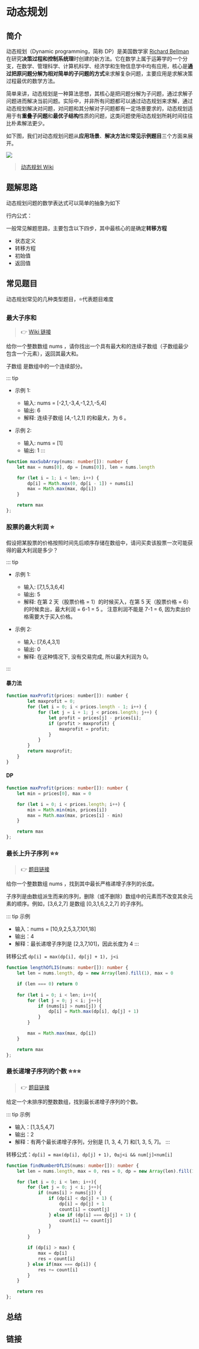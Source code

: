 # 动态规划

## 简介
动态规划（Dynamic programming，简称 DP）是美国数学家 [Richard Bellman](https://zh.wikipedia.org/wiki/%E7%90%86%E6%9F%A5%E5%BE%B7%C2%B7%E8%B2%9D%E7%88%BE%E6%9B%BC)在研究**决策过程和控制系统理**时创建的新方法。它在数学上属于运筹学的一个分支，在数学、管理科学、计算机科学、经济学和生物信息学中均有应用，核心是**通过把原问题分解为相对简单的子问题的方式**来求解复杂问题，主要应用是求解决策过程最优的数学方法。

简单来讲，动态规划是一种算法思想，其核心是把问题分解为子问题，通过求解子问题进而解决当前问题。实际中，并非所有问题都可以通过动态规划来求解，通过动态规划解决对问题，对问题和其分解对子问题都有一定场景要求的，动态规划适用于有**重叠子问题**和**最优子结构**性质的问题，这类问题使用动态规划所耗时间往往比朴素解法更少。

如下图，我们对动态规划问题从**应用场景**、**解决方法**和**常见示例题目**三个方面来展开。

![](./dp.png)

> [动态规划 Wiki](https://zh.wikipedia.org/wiki/%E5%8A%A8%E6%80%81%E8%A7%84%E5%88%92)

## 题解思路
动态规划问题的数学表达式可以简单的抽象为如下

行内公式：

一般常见解题思路，主要包含以下四步，其中最核心的是确定**转移方程**
- 状态定义
- 转移方程
- 初始值
- 返回值

## 常见题目
动态规划常见的几种类型题目，⭐代表题目难度

### 最大子序和
> :point_right: 
[Wiki 链接](https://leetcode-cn.com/problems/maximum-subarray/)

给你一个整数数组 nums ，请你找出一个具有最大和的连续子数组（子数组最少包含一个元素），返回其最大和。

子数组 是数组中的一个连续部分。

::: tip 
- 示例 1:
  - 输入: nums = [-2,1,-3,4,-1,2,1,-5,4]
  - 输出: 6
  - 解释: 连续子数组 [4,-1,2,1] 的和最大，为 6 。
    
- 示例 2:
  - 输入: nums = [1]
  - 输出: 1
:::

```ts
function maxSubArray(nums: number[]): number {
    let max = nums[0], dp = [nums[0]], len = nums.length

    for (let i = 1; i < len; i++) {
        dp[i] = Math.max(0, dp[i - 1]) + nums[i]
        max = Math.max(max, dp[i])
    }

    return max
};
```

### 股票的最大利润 ⭐
假设把某股票的价格按照时间先后顺序存储在数组中，请问买卖该股票一次可能获得的最大利润是多少？

::: tip 
- 示例 1:
  - 输入: [7,1,5,3,6,4]
  - 输出: 5
  - 解释: 在第 2 天（股票价格 = 1）的时候买入，在第 5 天（股票价格 = 6）的时候卖出，最大利润 = 6-1 = 5 。
    注意利润不能是 7-1 = 6, 因为卖出价格需要大于买入价格。
    
- 示例 2:
  - 输入: [7,6,4,3,1]
  - 输出: 0
  - 解释: 在这种情况下, 没有交易完成, 所以最大利润为 0。

:::

#### 暴力法
```js 
function maxProfit(prices: number[]): number {
        let maxprofit = 0;
        for (let i = 0; i < prices.length - 1; i++) {
            for (let j = i + 1; j < prices.length; j++) {
                let profit = prices[j] - prices[i];
                if (profit > maxprofit) {
                    maxprofit = profit;
                }
            }
        }
        return maxprofit;
    }
}
```

#### DP 

```ts
function maxProfit(prices: number[]): number {
    let min = prices[0], max = 0

    for (let i = 0; i < prices.length; i++) {
        min = Math.min(min, prices[i])
        max = Math.max(max, prices[i] - min)
    }

    return max
};
```

### 最长上升子序列 ⭐⭐
> :point_right: 
[题目链接](https://leetcode-cn.com/problems/longest-increasing-subsequence/)

给你一个整数数组 nums ，找到其中最长严格递增子序列的长度。

子序列是由数组派生而来的序列，删除（或不删除）数组中的元素而不改变其余元素的顺序。例如，[3,6,2,7] 是数组 [0,3,1,6,2,2,7] 的子序列。

::: tip 示例

- 输入：nums = [10,9,2,5,3,7,101,18]
- 输出：4
- 解释：最长递增子序列是 [2,3,7,101]，因此长度为 4
:::

转移公式 `dp[i] = max(dp[i], dp[j] + 1), j<i`

```ts
function lengthOfLIS(nums: number[]): number {
    let len = nums.length, dp = new Array(len).fill(1), max = 0

    if (len === 0) return 0
    
    for (let i = 0; i < len; i++){
        for (let j = 0; j < i; j++){
            if (nums[i] > nums[j]) {
                dp[i] = Math.max(dp[i], dp[j] + 1)
            }
        }

        max = Math.max(max, dp[i])
    }

    return max
};
```


### 最长递增子序列的个数 ⭐⭐⭐
> :point_right: 
[题目链接](https://leetcode-cn.com/problems/number-of-longest-increasing-subsequence/)

给定一个未排序的整数数组，找到最长递增子序列的个数。

::: tip 示例

- 输入：[1,3,5,4,7]
- 输出：2
- 解释：有两个最长递增子序列，分别是 [1, 3, 4, 7] 和[1, 3, 5, 7]。
:::

转移公式：`dp[i] = max(dp[i], dp[j] + 1), 0≤j<i && num[j]<num[i]`

```ts
function findNumberOfLIS(nums: number[]): number {
    let len = nums.length, max = 0, res = 0, dp = new Array(len).fill(1), count = new Array(len).fill(1)

    for (let i = 0; i < len; i++){
        for (let j = 0; j < i; j++){
            if (nums[i] > nums[j]) {
                if (dp[i] < dp[j] + 1) {
                    dp[i] = dp[j] + 1
                    count[i] = count[j]
                } else if (dp[i] === dp[j] + 1) {
                    count[i] += count[j]
                }
            }
        }

        if (dp[i] > max) {
            max = dp[i]
            res = count[i]
        } else if(max === dp[i]) {
            res += count[i]
        }
    }

    return res
};
```
## 总结

## 链接